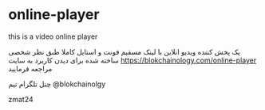 # online-player
this is a video online player

یک پخش کننده ویدیو انلاین با لینک مسقیم
فونت و استایل کاملا طبق نظر شخصی ساخته شده
برای دیدن کاربرد به سایت 
https://blokchainology.com/online-player
مراجعه فرمایید

چنل تلگرام تیم 
@blokchainolgy

zmat24
